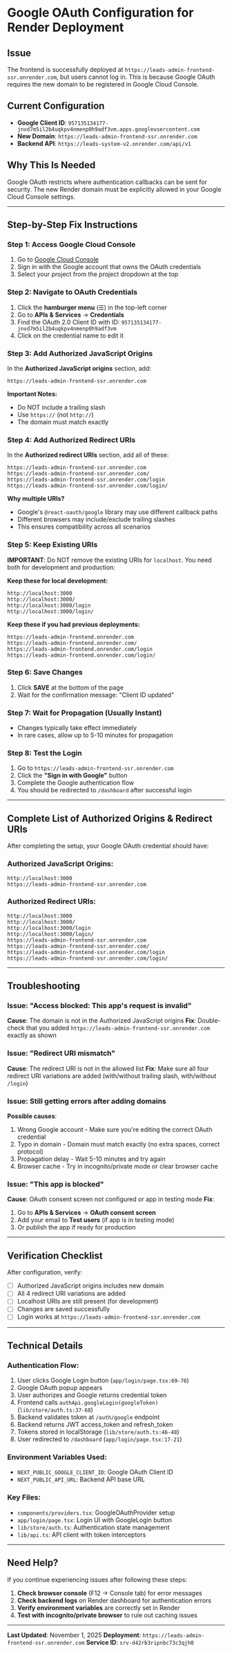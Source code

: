 # Google OAuth Configuration for Render Deployment

## Issue
The frontend is successfully deployed at `https://leads-admin-frontend-ssr.onrender.com`, but users cannot log in. This is because Google OAuth requires the new domain to be registered in Google Cloud Console.

## Current Configuration
- **Google Client ID**: `957135134177-jnvd7m5il2b4uqkpv4nmenp0h9adf3vm.apps.googleusercontent.com`
- **New Domain**: `https://leads-admin-frontend-ssr.onrender.com`
- **Backend API**: `https://leads-system-v2.onrender.com/api/v1`

## Why This Is Needed
Google OAuth restricts where authentication callbacks can be sent for security. The new Render domain must be explicitly allowed in your Google Cloud Console settings.

---

## Step-by-Step Fix Instructions

### Step 1: Access Google Cloud Console
1. Go to [Google Cloud Console](https://console.cloud.google.com)
2. Sign in with the Google account that owns the OAuth credentials
3. Select your project from the project dropdown at the top

### Step 2: Navigate to OAuth Credentials
1. Click the **hamburger menu** (☰) in the top-left corner
2. Go to **APIs & Services** → **Credentials**
3. Find the OAuth 2.0 Client ID with ID: `957135134177-jnvd7m5il2b4uqkpv4nmenp0h9adf3vm`
4. Click on the credential name to edit it

### Step 3: Add Authorized JavaScript Origins
In the **Authorized JavaScript origins** section, add:
```
https://leads-admin-frontend-ssr.onrender.com
```

**Important Notes:**
- Do NOT include a trailing slash
- Use `https://` (not `http://`)
- The domain must match exactly

### Step 4: Add Authorized Redirect URIs
In the **Authorized redirect URIs** section, add all of these:
```
https://leads-admin-frontend-ssr.onrender.com
https://leads-admin-frontend-ssr.onrender.com/
https://leads-admin-frontend-ssr.onrender.com/login
https://leads-admin-frontend-ssr.onrender.com/login/
```

**Why multiple URIs?**
- Google's `@react-oauth/google` library may use different callback paths
- Different browsers may include/exclude trailing slashes
- This ensures compatibility across all scenarios

### Step 5: Keep Existing URIs
**IMPORTANT**: Do NOT remove the existing URIs for `localhost`. You need both for development and production:

**Keep these for local development:**
```
http://localhost:3000
http://localhost:3000/
http://localhost:3000/login
http://localhost:3000/login/
```

**Keep these if you had previous deployments:**
```
https://leads-admin-frontend.onrender.com
https://leads-admin-frontend.onrender.com/
https://leads-admin-frontend.onrender.com/login
https://leads-admin-frontend.onrender.com/login/
```

### Step 6: Save Changes
1. Click **SAVE** at the bottom of the page
2. Wait for the confirmation message: "Client ID updated"

### Step 7: Wait for Propagation (Usually Instant)
- Changes typically take effect immediately
- In rare cases, allow up to 5-10 minutes for propagation

### Step 8: Test the Login
1. Go to `https://leads-admin-frontend-ssr.onrender.com`
2. Click the **"Sign in with Google"** button
3. Complete the Google authentication flow
4. You should be redirected to `/dashboard` after successful login

---

## Complete List of Authorized Origins & Redirect URIs

After completing the setup, your Google OAuth credential should have:

### Authorized JavaScript Origins:
```
http://localhost:3000
https://leads-admin-frontend-ssr.onrender.com
```

### Authorized Redirect URIs:
```
http://localhost:3000
http://localhost:3000/
http://localhost:3000/login
http://localhost:3000/login/
https://leads-admin-frontend-ssr.onrender.com
https://leads-admin-frontend-ssr.onrender.com/
https://leads-admin-frontend-ssr.onrender.com/login
https://leads-admin-frontend-ssr.onrender.com/login/
```

---

## Troubleshooting

### Issue: "Access blocked: This app's request is invalid"
**Cause**: The domain is not in the Authorized JavaScript origins
**Fix**: Double-check that you added `https://leads-admin-frontend-ssr.onrender.com` exactly as shown

### Issue: "Redirect URI mismatch"
**Cause**: The redirect URI is not in the allowed list
**Fix**: Make sure all four redirect URI variations are added (with/without trailing slash, with/without `/login`)

### Issue: Still getting errors after adding domains
**Possible causes**:
1. Wrong Google account - Make sure you're editing the correct OAuth credential
2. Typo in domain - Domain must match exactly (no extra spaces, correct protocol)
3. Propagation delay - Wait 5-10 minutes and try again
4. Browser cache - Try in incognito/private mode or clear browser cache

### Issue: "This app is blocked"
**Cause**: OAuth consent screen not configured or app in testing mode
**Fix**:
1. Go to **APIs & Services** → **OAuth consent screen**
2. Add your email to **Test users** (if app is in testing mode)
3. Or publish the app if ready for production

---

## Verification Checklist

After configuration, verify:
- [ ] Authorized JavaScript origins includes new domain
- [ ] All 4 redirect URI variations are added
- [ ] Localhost URIs are still present (for development)
- [ ] Changes are saved successfully
- [ ] Login works at `https://leads-admin-frontend-ssr.onrender.com`

---

## Technical Details

### Authentication Flow:
1. User clicks Google Login button (`app/login/page.tsx:69-78`)
2. Google OAuth popup appears
3. User authorizes and Google returns credential token
4. Frontend calls `authApi.googleLogin(googleToken)` (`lib/store/auth.ts:37-68`)
5. Backend validates token at `/auth/google` endpoint
6. Backend returns JWT access_token and refresh_token
7. Tokens stored in localStorage (`lib/store/auth.ts:46-48`)
8. User redirected to `/dashboard` (`app/login/page.tsx:17-21`)

### Environment Variables Used:
- `NEXT_PUBLIC_GOOGLE_CLIENT_ID`: Google OAuth Client ID
- `NEXT_PUBLIC_API_URL`: Backend API base URL

### Key Files:
- `components/providers.tsx`: GoogleOAuthProvider setup
- `app/login/page.tsx`: Login UI with GoogleLogin button
- `lib/store/auth.ts`: Authentication state management
- `lib/api.ts`: API client with token interceptors

---

## Need Help?

If you continue experiencing issues after following these steps:

1. **Check browser console** (F12 → Console tab) for error messages
2. **Check backend logs** on Render dashboard for authentication errors
3. **Verify environment variables** are correctly set in Render
4. **Test with incognito/private browser** to rule out caching issues

---

**Last Updated**: November 1, 2025
**Deployment**: `https://leads-admin-frontend-ssr.onrender.com`
**Service ID**: `srv-d42rb3ripnbc73c3qjh0`
